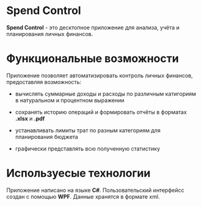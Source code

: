 # Spend Control

**Spend Control** - это десктопное приложение для анализа, учёта и планирования личных финансов.

# Функциональные возможности

Приложение позволяет автоматизировать контроль личных финансов, предоставляя возможность:

- вычислять суммарные доходы и расходы по различным катигориям в натуральном и процентном выражении

- сохранять историю операций и формировать отчёты в форматах **.xlsx** и **.pdf**

- устанавливать лимиты трат по разным категориям для планирования бюджета

- графически представлять всю полученную статистику

# Используесые технологии

Приложение написано на языке **C#**. Пользовательский интерфейсс создан с помощью **WPF**. Данные хранятся в формате xml.